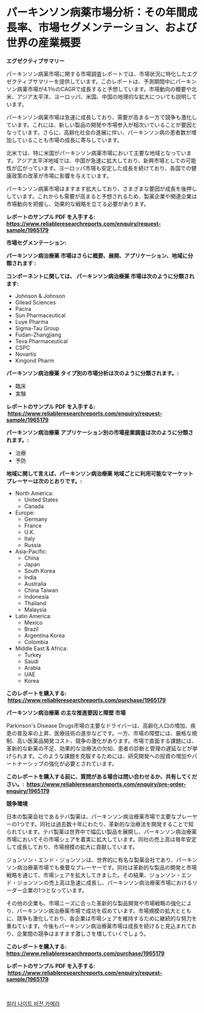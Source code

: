 <p><h1>パーキンソン病薬市場分析：その年間成長率、市場セグメンテーション、および世界の産業概要</h1></p><p><strong>エグゼクティブサマリー</strong></p>
<p><p>パーキンソン病薬市場に関する市場調査レポートでは、市場状況に特化したエグゼクティブサマリーを提供しています。このレポートは、予測期間中にパーキンソン病薬市場が4.1％のCAGRで成長すると予想しています。市場動向の概要や北米、アジア太平洋、ヨーロッパ、米国、中国の地理的な拡大についても説明しています。</p><p>パーキンソン病薬市場は急速に成長しており、需要が高まる一方で競争も激化しています。これには、新しい製品の開発や市場参入が相次いでいることが要因となっています。さらに、高齢化社会の進展に伴い、パーキンソン病の患者数が増加していることも市場の成長に寄与しています。</p><p>北米では、特に米国がパーキンソン病薬市場において主要な地域となっています。アジア太平洋地域では、中国が急速に拡大しており、新興市場としての可能性が広がっています。ヨーロッパ市場も安定した成長を続けており、各国での健康政策の改革が市場に影響を与えています。</p><p>パーキンソン病薬市場はますます拡大しており、さまざまな要因が成長を後押ししています。これからも需要が高まると予想されるため、製薬企業や関連企業は市場動向を把握し、効果的な戦略を立てる必要があります。</p></p>
<p><strong>レポートのサンプル PDF を入手する: <a href="https://www.reliableresearchreports.com/enquiry/request-sample/1965179">https://www.reliableresearchreports.com/enquiry/request-sample/1965179</a></strong></p>
<p><strong>市場セグメンテーション:</strong></p>
<p><strong> パーキンソン病治療薬 市場はさらに概要、展開、アプリケーション、地域に分類されます :</strong></p>
<p><strong>コンポーネントに関しては、 パーキンソン病治療薬 市場は次のように分類されます: &nbsp;</strong></p>
<p><ul><li>Johnson & Johnson</li><li>Gilead Sciences</li><li>Pacira</li><li>Sun Pharmaceutical</li><li>Luye Pharma</li><li>Sigma-Tau Group</li><li>Fudan-Zhangjiang</li><li>Teva Pharmaceutical</li><li>CSPC</li><li>Novartis</li><li>Kingond Pharm</li></ul></p>
<p><strong> パーキンソン病治療薬 タイプ別の市場分析は次のように分類されます。:</strong></p>
<p><ul><li>臨床</li><li>実験</li></ul></p>
<p><strong>レポートのサンプル PDF を入手する: &nbsp;<a href="https://www.reliableresearchreports.com/enquiry/request-sample/1965179">https://www.reliableresearchreports.com/enquiry/request-sample/1965179</a></strong></p>
<p><strong> パーキンソン病治療薬 アプリケーション別の市場産業調査は次のように分類されます。:</strong></p>
<p><ul><li>治療</li><li>予防</li></ul></p>
<p><strong>地域に関して言えば、パーキンソン病治療薬 地域ごとに利用可能なマーケットプレーヤーは次のとおりです。:</strong></p>
<p><ul>
    <li>
        North America:
        <ul>
            <li>United States</li>
            <li>Canada</li>
        </ul>
    </li>
    <li>
        Europe:
        <ul>
            <li>Germany</li>
            <li>France</li>
            <li>U.K.</li>
            <li>Italy</li>
            <li>Russia</li>
        </ul>
    </li>
    <li>
        Asia-Pacific:
        <ul>
            <li>China</li>
            <li>Japan</li>
            <li>South Korea</li>
            <li>India</li>
            <li>Australia</li>
            <li>China Taiwan</li>
            <li>Indonesia</li>
            <li>Thailand</li>
            <li>Malaysia</li>
        </ul>
    </li>
    <li>
        Latin America:
        <ul>
            <li>Mexico</li>
            <li>Brazil</li>
            <li>Argentina Korea</li>
            <li>Colombia</li>
        </ul>
    </li>
    <li>
        Middle East & Africa:
        <ul>
            <li>Turkey</li>
            <li>Saudi</li>
            <li>Arabia</li>
            <li>UAE</li>
            <li>Korea</li>
        </ul>
    </li>
    </ul></p>
<p><strong>このレポートを購入する: &nbsp;<a href="https://www.reliableresearchreports.com/purchase/1965179">https://www.reliableresearchreports.com/purchase/1965179</a></strong></p>
<p><strong>パーキンソン病治療薬 の主な推進要因と障壁 市場</strong></p>
<p><p>Parkinson's Disease Drugs市場の主要なドライバーは、高齢化人口の増加、疾患の普及率の上昇、医療技術の進歩などです。一方、市場の障壁には、厳格な規制、高い医薬品開発コスト、競争の激化があります。市場で直面する課題には、革新的な新薬の不足、効果的な治療法の欠如、患者の診断と管理の遅延などが挙げられます。このような課題を克服するためには、研究開発への投資の増加やパートナーシップの強化が必要とされています。</p></p>
<p><strong>このレポートを購入する前に、質問がある場合は問い合わせるか、共有してください。:&nbsp; <a href="https://www.reliableresearchreports.com/enquiry/pre-order-enquiry/1965179">https://www.reliableresearchreports.com/enquiry/pre-order-enquiry/1965179</a></strong></p>
<p><strong>競争環境</strong></p>
<p><p>日本の製薬会社であるテバ製薬は、パーキンソン病治療薬市場で主要なプレーヤーの1つです。同社は過去数十年にわたり、革新的な治療法を開発することで知られています。テバ製薬は世界中で幅広い製品を展開し、パーキンソン病治療薬市場においてその市場シェアを着実に拡大しています。同社の売上高は毎年安定して成長しており、市場規模の拡大に貢献しています。</p><p>ジョンソン・エンド・ジョンソンは、世界的に有名な製薬会社であり、パーキンソン病治療薬市場でも重要なプレーヤーです。同社は革新的な製品の開発と市場戦略を通じて、市場シェアを拡大してきました。その結果、ジョンソン・エンド・ジョンソンの売上高は急速に成長し、パーキンソン病治療薬市場におけるリーダー企業の1つとなっています。</p><p>その他の企業も、市場ニーズに合った革新的な製品開発や市場戦略の強化により、パーキンソン病治療薬市場で成功を収めています。市場規模の拡大とともに、競争も激化しており、各企業は市場シェアを維持するために継続的な努力を重ねています。今後もパーキンソン病治療薬市場は成長を続けると見込まれており、企業間の競争はますます激しさを増していくでしょう。</p></p>
<p><strong>このレポートを購入する: &nbsp; <a href="https://www.reliableresearchreports.com/purchase/1965179">https://www.reliableresearchreports.com/purchase/1965179</a></strong></p>
<p><strong>レポートのサンプル PDF を入手する: &nbsp;<a href="https://www.reliableresearchreports.com/enquiry/request-sample/1965179">https://www.reliableresearchreports.com/enquiry/request-sample/1965179</a></strong><strong></strong></p>
<p>&nbsp;</p>
<p><p><a href="https://medium.com/@gradyporer56562023/2024%EB%85%84%EB%B6%80%ED%84%B0-2031%EB%85%84%EA%B9%8C%EC%A7%80%EC%9D%98-%EA%B8%B0%EA%B0%84%EC%9D%84-%EB%8C%80%EC%83%81%EC%9C%BC%EB%A1%9C-%ED%95%9C-%EC%BB%AC%EB%9F%AC-%EC%95%BC%EA%B0%84-%EC%8B%9C%EC%95%BC-%EC%B9%B4%EB%A9%94%EB%9D%BC-%EC%8B%9C%EC%9E%A5-%EB%B6%84%EC%84%9D-%EB%B0%8F-%EA%B7%9C%EB%AA%A8-%EC%98%88%EC%B8%A1-4a63c6a09aef">컬러 나이트 비전 카메라</a></p></p>